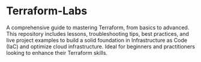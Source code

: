 # Terraform-Labs
A comprehensive guide to mastering Terraform, from basics to advanced. This repository includes lessons, troubleshooting tips, best practices, and live project examples to build a solid foundation in Infrastructure as Code (IaC) and optimize cloud infrastructure. Ideal for beginners and practitioners looking to enhance their Terraform skills.
